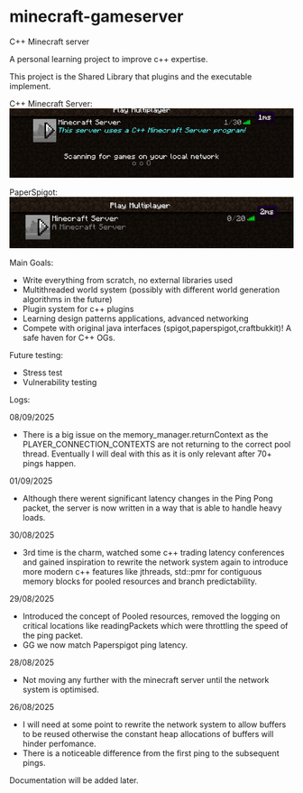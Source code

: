 # minecraft-gameserver
C++ Minecraft server

A personal learning project to improve c++ expertise. 

This project is the Shared Library that plugins and the executable implement.

C++ Minecraft Server:
![img_3.png](img_3.png)

PaperSpigot:
![img_1.png](img_1.png)

Main Goals:

- Write everything from scratch, no external libraries used
- Multithreaded world system (possibly with different world generation algorithms in the future)
- Plugin system for c++ plugins
- Learning design patterns applications, advanced networking 
- Compete with original java interfaces (spigot,paperspigot,craftbukkit)! A safe haven for C++ OGs.

Future testing:

- Stress test
- Vulnerability testing


Logs:

08/09/2025
- There is a big issue on the memory_manager.returnContext as the PLAYER_CONNECTION_CONTEXTS are not returning to the correct pool thread. Eventually I will deal with this as it is only relevant after 70+ pings happen.

01/09/2025
- Although there werent significant latency changes in the Ping Pong packet, the server is now written  in a way that is able to handle heavy loads.

30/08/2025
- 3rd time is the charm, watched some c++ trading latency conferences and gained inspiration to rewrite the network system again to introduce more modern c++ features like jthreads, std::pmr for contiguous memory blocks for pooled resources and branch predictability.

29/08/2025
- Introduced the concept of Pooled resources, removed the logging on critical locations like readingPackets which were throttling the speed of the ping packet.
- GG we now match Paperspigot ping latency.

28/08/2025
- Not moving any further with the minecraft server until the network system is optimised.

26/08/2025
- I will need at some point to rewrite the network system to allow buffers to be reused otherwise the constant heap allocations of buffers will hinder perfomance.
- There is a noticeable difference from the first ping to the subsequent pings.


Documentation will be added later.
